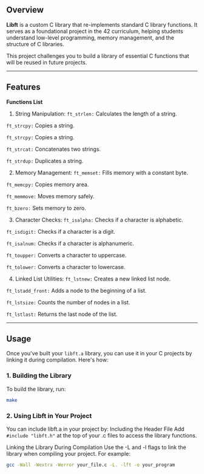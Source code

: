 ## Overview
**Libft** is a custom C library that re-implements standard C library functions. It serves as a foundational project in the 42 curriculum, helping students understand low-level programming, memory management, and the structure of C libraries.

This project challenges you to build a library of essential C functions that will be reused in future projects.

---

## Features

**Functions List**
1. String Manipulation:
`ft_strlen:` Calculates the length of a string.

`ft_strcpy:` Copies a string.

`ft_strcpy:` Copies a string.

`ft_strcat:` Concatenates two strings.

`ft_strdup:` Duplicates a string.


2. Memory Management:
`ft_memset:` Fills memory with a constant byte.

`ft_memcpy:` Copies memory area.

`ft_memmove:` Moves memory safely.

`ft_bzero:` Sets memory to zero.


3. Character Checks:
`ft_isalpha:` Checks if a character is alphabetic.

`ft_isdigit:` Checks if a character is a digit.

`ft_isalnum:` Checks if a character is alphanumeric.

`ft_toupper:` Converts a character to uppercase.

`ft_tolower:` Converts a character to lowercase.


4. Linked List Utilities:
`ft_lstnew:` Creates a new linked list node.

`ft_lstadd_front:` Adds a node to the beginning of a list.

`ft_lstsize:` Counts the number of nodes in a list.

`ft_lstlast:` Returns the last node of the list.

---

## Usage

Once you've built your `libft.a` library, you can use it in your C projects by linking it during compilation. Here's how:

### 1. **Building the Library**
To build the library, run:
```bash
make
```

### 2. **Using Libft in Your Project**
You can include libft.a in your project by:
Including the Header File
Add `#include "libft.h"` at the top of your .c files to access the library functions.

Linking the Library During Compilation
Use the -L and -l flags to link the library when compiling your project. For example:

```bash
gcc -Wall -Wextra -Werror your_file.c -L. -lft -o your_program
```
